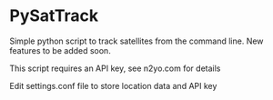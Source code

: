 # PySatTrack

Simple python script to track satellites from the command line. New features to be added soon.

This script requires an API key, see n2yo.com for details

Edit settings.conf file to store location data and API key
